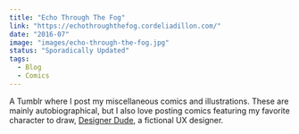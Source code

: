 ```yaml
---
title: "Echo Through The Fog"
link: "https://echothroughthefog.cordeliadillon.com/"
date: "2016-07"
image: "images/echo-through-the-fog.jpg"
status: "Sporadically Updated"
tags:
  - Blog
  - Comics
---
```

A Tumblr where I post my miscellaneous comics and illustrations. These are mainly autobiographical, but I also love posting comics featuring my favorite character to draw, [Designer Dude](http://echothroughthefog.cordeliadillon.com/tagged/designer+dude), a fictional UX designer.